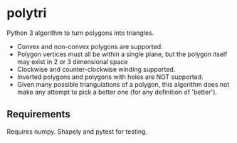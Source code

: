 polytri
=======

Python 3 algorithm to turn polygons into triangles.

 * Convex and non-convex polygons are supported.
 * Polygon vertices must all be within a single plane, but the
   polygon itself may exist in 2 or 3 dimensional space
 * Clockwise and counter-clockwise winding supported.
 * Inverted polygons and polygons with holes are NOT supported.
 * Given many possible triangulations of a polygon, this algorithm
   does not make any attempt to pick a better one (for any definition
   of 'better').

## Requirements

Requires numpy.  Shapely and pytest for testing.